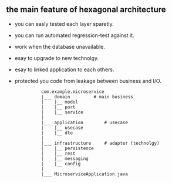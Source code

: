 
## the main feature of hexagonal architecture

- you can easly tested each layer sparetly.
- you can run automated regression-test against it.
- work when the database unavailable.
- esay to upgrade to new technolgy.
- esay to linked application to each others.
- protected you code from leakage between business and I/O.


				com.example.microservice
				|___ domain			# main business
				|    |__ model
				|	 |__ port
				|	 |__ service
				|
				|___ application		# usecase
				|    |__ usecase
				|	 |__ dto
				|	 
				|___ infrastructure		# adapter (technolgy)
				|	 |__ persistence
				|    |__ rest 
				|    |__ messaging
				|    |__ config
				|
				|___ MicroserviceApplication.java
				























